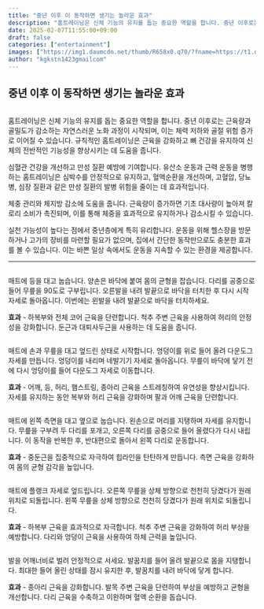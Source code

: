 ```yaml
---
title: "중년 이후 이 동작하면 생기는 놀라운 효과"
description: "홈트레이닝은 신체 기능의 유지를 돕는 중요한 역할을 합니다. 중년 이후로는 근육량과 골밀도가 감소하는 자연스러운 노화 과정이 시작되며, 이는 체력 저하와 골절 위험 증가로 이어질 수 있습니다. 규칙적인 홈트레이닝은 근육을 강화하고 뼈 건강을 유지하여 신체의 전반적인 기"
date: 2025-02-07T11:55:00+09:00
draft: false
categories: ["entertainment"]
images: ["https://img1.daumcdn.net/thumb/R658x0.q70/?fname=https://t1.daumcdn.net/news/202502/10/tenbody/20250210073005588lnbc.jpg", "https://t1.daumcdn.net/news/202502/10/tenbody/20250210073005937wbfw.gif", "https://t1.daumcdn.net/news/202502/10/tenbody/20250210073006410bsmp.gif", "https://t1.daumcdn.net/news/202502/10/tenbody/20250210073006645beps.gif", "https://t1.daumcdn.net/news/202502/10/tenbody/20250210073007001ythg.gif"]
author: "kgkstn1423gmailcom"
---
```


<h2 >중년 이후 이 동작하면 생기는 놀라운 효과</h2> <figure ><img src="https://img1.daumcdn.net/thumb/R658x0.q70/?fname=https://t1.daumcdn.net/news/202502/10/tenbody/20250210073005588lnbc.jpg" alt=""/></figure> <p>홈트레이닝은 신체 기능의 유지를 돕는 중요한 역할을 합니다. 중년 이후로는 근육량과 골밀도가 감소하는 자연스러운 노화 과정이 시작되며, 이는 체력 저하와 골절 위험 증가로 이어질 수 있습니다. 규칙적인 홈트레이닝은 근육을 강화하고 뼈 건강을 유지하여 신체의 전반적인 기능성을 향상시키는 데 도움을 줍니다.</p> <p>심혈관 건강을 개선하고 만성 질환 예방에 기여합니다. 유산소 운동과 근력 운동을 병행하는 홈트레이닝은 심박수를 안정적으로 유지하고, 혈액순환을 개선하며, 고혈압, 당뇨병, 심장 질환과 같은 만성 질환의 발병 위험을 줄이는 데 효과적입니다.</p> <p>체중 관리와 체지방 감소에 도움을 줍니다. 근육량이 증가하면 기초 대사량이 높아져 칼로리 소비가 촉진되며, 이를 통해 체중을 효과적으로 유지하거나 감소시킬 수 있습니다.</p> <p>실천 가능성이 높다는 점에서 중년층에게 특히 유리합니다. 운동을 위해 헬스장을 방문하거나 고가의 장비를 마련할 필요가 없으며, 집에서 간단한 동작만으로도 충분한 효과를 볼 수 있습니다. 이는 바쁜 일상 속에서도 운동을 지속할 수 있는 환경을 제공합니다.</p> <hr /> <figure ><img src="https://t1.daumcdn.net/news/202502/10/tenbody/20250210073005937wbfw.gif" alt=""/></figure> <p>매트에 등을 대고 눕습니다. 양손은 바닥에 붙여 몸의 균형을 잡습니다. 다리를 공중으로 들어 무릎을 90도로 구부립니다. 오른발을 내려 발끝으로 바닥을 터치한 후 다시 시작 자세로 돌아옵니다. 이번에는 왼발을 내려 발끝으로 바닥을 터치하세요.</p> <p><strong>효과</strong> - 하복부와 전체 코어 근육을 단련합니다. 척추 주변 근육을 사용하여 허리의 안정성을 강화합니다. 둔근과 대퇴사두근을 사용하는 데 도움을 줍니다.</p> <figure ><img src="https://t1.daumcdn.net/news/202502/10/tenbody/20250210073006410bsmp.gif" alt=""/></figure> <p>매트에 손과 무릎을 대고 엎드린 상태로 시작합니다. 엉덩이를 위로 들어 올려 다운도그 자세를 만듭니다. 엉덩이를 내리며 네발기기 자세로 돌아옵니다. 무릎이 바닥에 닿기 전에 다시 엉덩이를 들어 다운도그 자세로 이동합니다.</p> <p><strong>효과</strong> - 어깨, 등, 허리, 햄스트링, 종아리 근육을 스트레칭하여 유연성을 향상시킵니다. 자세를 유지하는 동안 복부와 허리 근육을 강화하며 팔과 어깨 근육을 단련합니다.</p> <figure ><img src="https://t1.daumcdn.net/news/202502/10/tenbody/20250210073006645beps.gif" alt=""/></figure> <p>매트에 왼쪽 측면을 대고 옆으로 눕습니다. 왼손으로 머리를 지탱하며 자세를 유지합니다. 무릎을 구부려 두 다리를 포개고, 오른쪽 다리를 공중으로 들어 올렸다가 다시 내립니다. 이 동작을 반복한 후, 반대편으로 돌아서 왼쪽 다리로 운동합니다.</p> <p><strong>효과</strong> - 중둔근을 집중적으로 자극하여 힙라인을 탄탄하게 만듭니다. 측면 근육을 강화하여 몸의 균형 감각을 높입니다.</p> <figure ><img src="https://t1.daumcdn.net/news/202502/10/tenbody/20250210073007001ythg.gif" alt=""/></figure> <p>매트에 플랭크 자세로 엎드립니다. 오른쪽 무릎을 상체 방향으로 천천히 당겼다가 원래 위치로 되돌립니다. 왼쪽 무릎을 상체 방향으로 천천히 당겼다가 원래 위치로 되돌립니다.</p> <p><strong>효과</strong> - 하복부 근육을 효과적으로 자극합니다. 척추 주변 근육을 강화하여 허리 부상을 예방합니다. 다리와 엉덩이 근육을 사용하여 하체 근력을 높입니다.</p> <figure ><img src="https://t1.daumcdn.net/news/202502/10/tenbody/20250210073007370oaky.gif" alt=""/></figure> <p>발을 어깨너비로 벌려 안정적으로 서세요. 발꿈치를 들어 올려 발끝으로 몸을 지탱합니다. 최대한 들어 올린 상태를 잠시 유지한 후, 발꿈치를 내려 바닥에 닿게 합니다.</p> <p><strong>효과</strong> - 종아리 근육을 강화합니다. 발목 주변 근육을 단련하여 부상을 예방하고 균형을 개선합니다. 다리 근육을 수축하고 이완하며 혈액 순환을 돕습니다.</p>